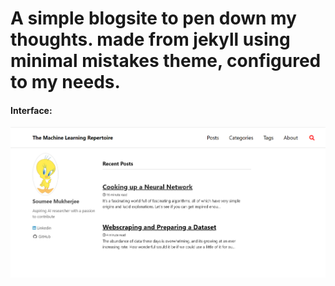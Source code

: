 # A simple blogsite to pen down my thoughts. made from jekyll using minimal mistakes theme, configured to my needs.

#### Interface:
<img src= "https://github.com/SOUMEE2000/soumee2000.github.io/blob/master/assets/images/Interface.png">
